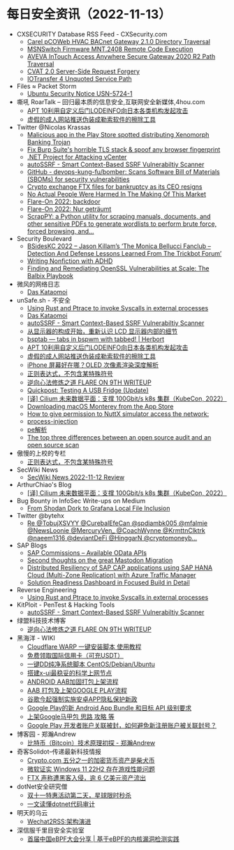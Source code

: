 # 每日安全资讯（2022-11-13）

- CXSECURITY Database RSS Feed - CXSecurity.com
  - [Carel pCOWeb HVAC BACnet Gateway 2.1.0 Directory Traversal](https://cxsecurity.com/issue/WLB-2022110015)
  - [MSNSwitch Firmware MNT.2408 Remote Code Execution](https://cxsecurity.com/issue/WLB-2022110014)
  - [AVEVA InTouch Access Anywhere Secure Gateway 2020 R2 Path Traversal](https://cxsecurity.com/issue/WLB-2022110013)
  - [CVAT 2.0 Server-Side Request Forgery](https://cxsecurity.com/issue/WLB-2022110012)
  - [IOTransfer 4 Unquoted Service Path](https://cxsecurity.com/issue/WLB-2022110011)
- Files ≈ Packet Storm
  - [Ubuntu Security Notice USN-5724-1](https://packetstormsecurity.com/files/169822/USN-5724-1.txt)
- 嘶吼 RoarTalk – 回归最本质的信息安全,互联网安全新媒体,4hou.com
  - [APT 10利用自定义后门LODEINFO向日本各类机构发起攻击](https://www.4hou.com/posts/2JPW)
  - [虚假的成人网站推送伪装成勒索软件的擦除工具](https://www.4hou.com/posts/17Po)
- Twitter @Nicolas Krassas
  - [Malicious app in the Play Store spotted distributing Xenomorph Banking Trojan](https://twitter.com/Dinosn/status/1591447745839390720)
  - [Fix Burp Suite's horrible TLS stack & spoof any browser fingerprint](https://twitter.com/Dinosn/status/1591428820120309764)
  - [.NET Project for Attacking vCenter](https://twitter.com/Dinosn/status/1591428541291565056)
  - [autoSSRF - Smart Context-Based SSRF Vulnerabiltiy Scanner](https://twitter.com/Dinosn/status/1591424172240113665)
  - [GitHub - devops-kung-fu/bomber: Scans Software Bill of Materials (SBOMs) for security vulnerabilities](https://twitter.com/Dinosn/status/1591393066618945536)
  - [Crypto exchange FTX files for bankruptcy as its CEO resigns](https://twitter.com/Dinosn/status/1591353649401368576)
  - [No Actual People Were Harmed In The Making Of This Market](https://twitter.com/Dinosn/status/1591306380736049153)
  - [Flare-On 2022: backdoor](https://twitter.com/Dinosn/status/1591306290898567169)
  - [Flare-On 2022: Nur geträumt](https://twitter.com/Dinosn/status/1591305101310033921)
  - [ScrapPY: a Python utility for scraping manuals, documents, and other sensitive PDFs to generate wordlists to perform brute force, forced browsing, and...](https://twitter.com/Dinosn/status/1591304713466966017)
- Security Boulevard
  - [BSidesKC 2022 – Jason Killam’s ‘The Monica Bellucci Fanclub – Detection And Defense Lessons Learned From The Trickbot Forum’](https://securityboulevard.com/2022/11/bsideskc-2022-jason-killams-the-monica-bellucci-fanclub-detection-and-defense-lessons-learned-from-the-trickbot-forum/)
  - [Writing Nonfiction with ADHD](https://securityboulevard.com/2022/11/writing-nonfiction-with-adhd/)
  - [Finding and Remediating OpenSSL Vulnerabilities at Scale: The Balbix Playbook](https://securityboulevard.com/2022/11/finding-and-remediating-openssl-vulnerabilities-at-scale-the-balbix-playbook/)
- 微风的网络日志
  - [Das Kataomoi](http://leybreeze.com/blog/?p=219861)
- unSafe.sh - 不安全
  - [Using Rust and Ptrace to invoke Syscalls in external processes](https://buaq.net/go-135342.html)
  - [Das Kataomoi](https://buaq.net/go-135333.html)
  - [autoSSRF - Smart Context-Based SSRF Vulnerabiltiy Scanner](https://buaq.net/go-135335.html)
  - [从显示器的构成开始，重新认识 LCD 显示器内部的细节](https://buaq.net/go-135321.html)
  - [bsptab — tabs in bspwm with tabbed! | Herbort](https://buaq.net/go-135318.html)
  - [APT 10利用自定义后门LODEINFO向日本各类机构发起攻击](https://buaq.net/go-135313.html)
  - [虚假的成人网站推送伪装成勒索软件的擦除工具](https://buaq.net/go-135314.html)
  - [iPhone 屏幕好在哪？OLED 次像素渲染深度解析](https://buaq.net/go-135312.html)
  - [正则表达式，不包含某特殊符号](https://buaq.net/go-135350.html)
  - [逆向心法修炼之道 FLARE ON 9TH WRITEUP](https://buaq.net/go-135303.html)
  - [Quickpost: Testing A USB Fridge (Update)](https://buaq.net/go-135282.html)
  - [[译] Cilium 未来数据平面：支撑 100Gbit/s k8s 集群（KubeCon, 2022）](https://buaq.net/go-135304.html)
  - [Downloading macOS Monterey from the App Store](https://buaq.net/go-135283.html)
  - [How to give permission to NuttX simulator access the network:](https://buaq.net/go-135272.html)
  - [process-injection](https://buaq.net/go-135270.html)
  - [pe解析](https://buaq.net/go-135271.html)
  - [The top three differences between an open source audit and an open source scan](https://buaq.net/go-135269.html)
- 傲慢的上校的专栏
  - [正则表达式，不包含某特殊符号](https://blog.csdn.net/aomandeshangxiao/article/details/127817135)
- SecWiki News
  - [SecWiki News 2022-11-12 Review](http://www.sec-wiki.com/?2022-11-12)
- ArthurChiao's Blog
  - [[译] Cilium 未来数据平面：支撑 100Gbit/s k8s 集群（KubeCon, 2022）](https://arthurchiao.github.io/blog/cilium-tomorrow-networking-data-plane-zh/)
- Bug Bounty in InfoSec Write-ups on Medium
  - [From Shodan Dork to Grafana Local File Inclusion](https://infosecwriteups.com/from-shodan-dork-to-grafana-local-file-inclusion-e77dc4cfc264?source=rss----7b722bfd1b8d--bug_bounty)
- Twitter @bytehx
  - [Re @TobujXSVYY @CurebalEfeCan @spdiambk005 @mfalmie @NewsLoonie @MercuryVen_ @CoachWynne @KrmttnClktrk @naeem1316 @deviantDeFi @HinggarN @cryptomoneyb...](https://twitter.com/bytehx343/status/1591318873454047232)
- SAP Blogs
  - [SAP Commissions – Available OData APIs](https://blogs.sap.com/2022/11/12/sap-commissions-available-odata-apis/)
  - [Second thoughts on the great Mastodon Migration](https://blogs.sap.com/2022/11/12/second-thoughts-on-the-great-mastodon-migration/)
  - [Distributed Resiliency of SAP CAP applications using SAP HANA Cloud (Multi-Zone Replication) with Azure Traffic Manager](https://blogs.sap.com/2022/11/12/distributed-resiliency-of-sap-cap-applications-using-sap-hana-cloud-multi-zone-replication-with-azure-traffic-manager/)
  - [Solution Readiness Dashboard in Focused Build in Detail](https://blogs.sap.com/2022/11/12/solution-readiness-dashboard-in-focused-build-in-detail/)
- Reverse Engineering
  - [Using Rust and Ptrace to invoke Syscalls in external processes](https://www.reddit.com/r/ReverseEngineering/comments/yt95yi/using_rust_and_ptrace_to_invoke_syscalls_in/)
- KitPloit - PenTest & Hacking Tools
  - [autoSSRF - Smart Context-Based SSRF Vulnerabiltiy Scanner](http://www.kitploit.com/2022/11/autossrf-smart-context-based-ssrf.html)
- 绿盟科技技术博客
  - [逆向心法修炼之道 FLARE ON 9TH WRITEUP](http://blog.nsfocus.net/flare-on-9th-writeup/)
- 黑海洋 - WIKI
  - [Cloudflare WARP 一键安装脚本 使用教程](https://blog.upx8.com/3088)
  - [免费领取国际信用卡（可充USDT）](https://blog.upx8.com/3087)
  - [一键DD纯净系统脚本 CentOS/Debian/Ubuntu](https://blog.upx8.com/3086)
  - [搭建x-ui最稳妥的科学上网节点](https://blog.upx8.com/3085)
  - [ANDROID AAB加固打包上架流程](https://blog.upx8.com/3084)
  - [AAB 打包及上架GOOGLE PLAY流程](https://blog.upx8.com/3083)
  - [谷歌今起强制实施安卓APP隐私保护新政](https://blog.upx8.com/3082)
  - [Google Play的新 Android App Bundle 和目标 API 级别要求](https://blog.upx8.com/3081)
  - [上架Google马甲包 思路 攻略 等](https://blog.upx8.com/3075)
  - [Google Play 开发者账户关联被封，如何避免新注册账户被关联封号？](https://blog.upx8.com/3080)
- 博客园 - 郑瀚Andrew
  - [比特币（Bitcoin）技术原理初探 - 郑瀚Andrew](https://www.cnblogs.com/LittleHann/p/16875015.html)
- 奇客Solidot–传递最新科技情报
  - [Crypto.com 五分之一的加密货币资产是柴犬币](https://www.solidot.org/story?sid=73348)
  - [微软证实 Windows 11 22H2 存在游戏性能问题](https://www.solidot.org/story?sid=73347)
  - [FTX 声称遭黑客入侵，逾 6 亿美元资产流出](https://www.solidot.org/story?sid=73346)
- dotNet安全研究僧
  - [双十一特惠活动第二天，星球限时秒杀](https://mp.weixin.qq.com/s?__biz=MzUyOTc3NTQ5MA==&mid=2247487044&idx=1&sn=8ebe3bdc181565394be9b334a77bc33a&chksm=fa5aa0a9cd2d29bf67473c2ef31d9ecf6774162eba9e905ba10358e0c25a5738263195b3d2d3&scene=58&subscene=0#rd)
  - [一文读懂dotnet代码审计](https://mp.weixin.qq.com/s?__biz=MzUyOTc3NTQ5MA==&mid=2247487044&idx=2&sn=3dcadf153cbeec499206332bae7c8b83&chksm=fa5aa0a9cd2d29bfbb3b8e97217c431e21c877d77d14fabe72ae81a44d345f8b30cc39563d49&scene=58&subscene=0#rd)
- 明天的乌云
  - [Wechat2RSS:架构演进](https://blog.xlab.app/p/a207c8e3/)
- 深信服千里目安全实验室
  - [首届中国eBPF大会分享 | 基于eBPF的内核漏洞检测实践](https://mp.weixin.qq.com/s?__biz=Mzg2NjgzNjA5NQ==&mid=2247515489&idx=1&sn=f208a84999443e30c783de0d35733506&chksm=ce463671f931bf67dcdaf64f5af9e851edb97bc1cbe69b54752d58eb8cd56f2e44a9343b0e17&scene=58&subscene=0#rd)
